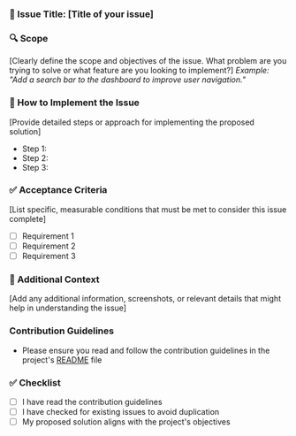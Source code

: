 ### 📝 Issue Title: [Title of your issue]

### 🔍 Scope

[Clearly define the scope and objectives of the issue. What problem are you trying to solve or what feature are you looking to implement?]
_Example: "Add a search bar to the dashboard to improve user navigation."_

### 🔄 How to Implement the Issue

[Provide detailed steps or approach for implementing the proposed solution]

- Step 1:
- Step 2:
- Step 3:

### ✅ Acceptance Criteria

[List specific, measurable conditions that must be met to consider this issue complete]

- [ ] Requirement 1
- [ ] Requirement 2
- [ ] Requirement 3

### 📸 Additional Context

[Add any additional information, screenshots, or relevant details that might help in understanding the issue]

### Contribution Guidelines

- Please ensure you read and follow the contribution guidelines in the project's [README](https://github.com/ByteBuildersLabs/ByteBeastsFrontend/blob/main/README.md) file

### ✅ Checklist

- [ ] I have read the contribution guidelines
- [ ] I have checked for existing issues to avoid duplication
- [ ] My proposed solution aligns with the project's objectives
